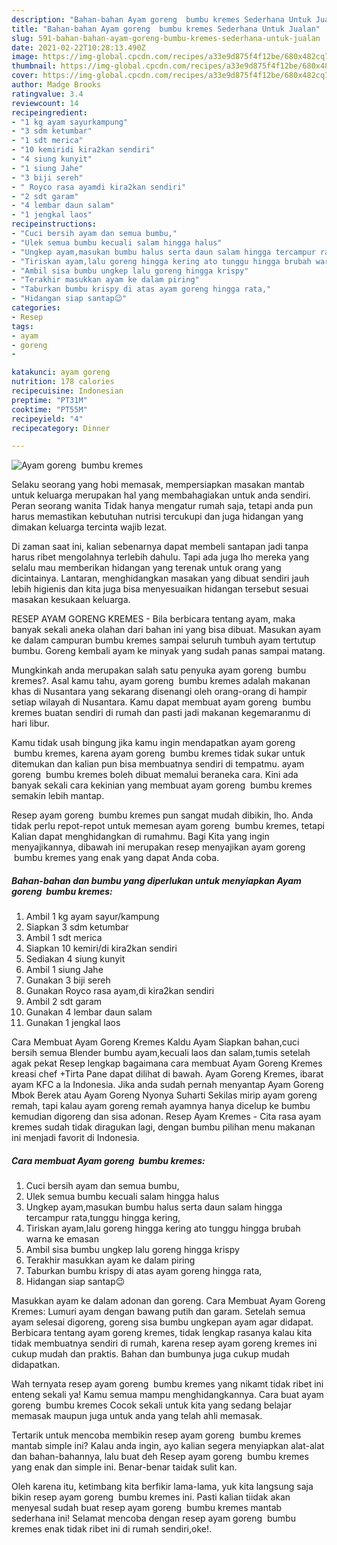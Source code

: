 ```yaml
---
description: "Bahan-bahan Ayam goreng  bumbu kremes Sederhana Untuk Jualan"
title: "Bahan-bahan Ayam goreng  bumbu kremes Sederhana Untuk Jualan"
slug: 591-bahan-bahan-ayam-goreng-bumbu-kremes-sederhana-untuk-jualan
date: 2021-02-22T10:28:13.490Z
image: https://img-global.cpcdn.com/recipes/a33e9d875f4f12be/680x482cq70/ayam-goreng-bumbu-kremes-foto-resep-utama.jpg
thumbnail: https://img-global.cpcdn.com/recipes/a33e9d875f4f12be/680x482cq70/ayam-goreng-bumbu-kremes-foto-resep-utama.jpg
cover: https://img-global.cpcdn.com/recipes/a33e9d875f4f12be/680x482cq70/ayam-goreng-bumbu-kremes-foto-resep-utama.jpg
author: Madge Brooks
ratingvalue: 3.4
reviewcount: 14
recipeingredient:
- "1 kg ayam sayurkampung"
- "3 sdm ketumbar"
- "1 sdt merica"
- "10 kemiridi kira2kan sendiri"
- "4 siung kunyit"
- "1 siung Jahe"
- "3 biji sereh"
- " Royco rasa ayamdi kira2kan sendiri"
- "2 sdt garam"
- "4 lembar daun salam"
- "1 jengkal laos"
recipeinstructions:
- "Cuci bersih ayam dan semua bumbu,"
- "Ulek semua bumbu kecuali salam hingga halus"
- "Ungkep ayam,masukan bumbu halus serta daun salam hingga tercampur rata,tunggu hingga kering,"
- "Tiriskan ayam,lalu goreng hingga kering ato tunggu hingga brubah warna ke emasan"
- "Ambil sisa bumbu ungkep lalu goreng hingga krispy"
- "Terakhir masukkan ayam ke dalam piring"
- "Taburkan bumbu krispy di atas ayam goreng hingga rata,"
- "Hidangan siap santap😉"
categories:
- Resep
tags:
- ayam
- goreng
- 

katakunci: ayam goreng  
nutrition: 178 calories
recipecuisine: Indonesian
preptime: "PT31M"
cooktime: "PT55M"
recipeyield: "4"
recipecategory: Dinner

---
```



![Ayam goreng  bumbu kremes](https://img-global.cpcdn.com/recipes/a33e9d875f4f12be/680x482cq70/ayam-goreng-bumbu-kremes-foto-resep-utama.jpg)

Selaku seorang yang hobi memasak, mempersiapkan masakan mantab untuk keluarga merupakan hal yang membahagiakan untuk anda sendiri. Peran seorang  wanita Tidak hanya mengatur rumah saja, tetapi anda pun harus memastikan kebutuhan nutrisi tercukupi dan juga hidangan yang dimakan keluarga tercinta wajib lezat.

Di zaman  saat ini, kalian sebenarnya dapat membeli santapan jadi tanpa harus ribet mengolahnya terlebih dahulu. Tapi ada juga lho mereka yang selalu mau memberikan hidangan yang terenak untuk orang yang dicintainya. Lantaran, menghidangkan masakan yang dibuat sendiri jauh lebih higienis dan kita juga bisa menyesuaikan hidangan tersebut sesuai masakan kesukaan keluarga. 

RESEP AYAM GORENG KREMES - Bila berbicara tentang ayam, maka banyak sekali aneka olahan dari bahan ini yang bisa dibuat. Masukan ayam ke dalam campuran bumbu kremes sampai seluruh tumbuh ayam tertutup bumbu. Goreng kembali ayam ke minyak yang sudah panas sampai matang.

Mungkinkah anda merupakan salah satu penyuka ayam goreng  bumbu kremes?. Asal kamu tahu, ayam goreng  bumbu kremes adalah makanan khas di Nusantara yang sekarang disenangi oleh orang-orang di hampir setiap wilayah di Nusantara. Kamu dapat membuat ayam goreng  bumbu kremes buatan sendiri di rumah dan pasti jadi makanan kegemaranmu di hari libur.

Kamu tidak usah bingung jika kamu ingin mendapatkan ayam goreng  bumbu kremes, karena ayam goreng  bumbu kremes tidak sukar untuk ditemukan dan kalian pun bisa membuatnya sendiri di tempatmu. ayam goreng  bumbu kremes boleh dibuat memalui beraneka cara. Kini ada banyak sekali cara kekinian yang membuat ayam goreng  bumbu kremes semakin lebih mantap.

Resep ayam goreng  bumbu kremes pun sangat mudah dibikin, lho. Anda tidak perlu repot-repot untuk memesan ayam goreng  bumbu kremes, tetapi Kalian dapat menghidangkan di rumahmu. Bagi Kita yang ingin menyajikannya, dibawah ini merupakan resep menyajikan ayam goreng  bumbu kremes yang enak yang dapat Anda coba.

<!--inarticleads1-->

##### Bahan-bahan dan bumbu yang diperlukan untuk menyiapkan Ayam goreng  bumbu kremes:

1. Ambil 1 kg ayam sayur/kampung
1. Siapkan 3 sdm ketumbar
1. Ambil 1 sdt merica
1. Siapkan 10 kemiri/di kira2kan sendiri
1. Sediakan 4 siung kunyit
1. Ambil 1 siung Jahe
1. Gunakan 3 biji sereh
1. Gunakan  Royco rasa ayam,di kira2kan sendiri
1. Ambil 2 sdt garam
1. Gunakan 4 lembar daun salam
1. Gunakan 1 jengkal laos


Cara Membuat Ayam Goreng Kremes Kaldu Ayam Siapkan bahan,cuci bersih semua Blender bumbu ayam,kecuali laos dan salam,tumis setelah agak pekat Resep lengkap bagaimana cara membuat Ayam Goreng Kremes kreasi chef +Tirta Pane dapat dilihat di bawah. Ayam Goreng Kremes, ibarat ayam KFC a la Indonesia. Jika anda sudah pernah menyantap Ayam Goreng Mbok Berek atau Ayam Goreng Nyonya Suharti Sekilas mirip ayam goreng remah, tapi kalau ayam goreng remah ayamnya hanya dicelup ke bumbu kemudian digoreng dan sisa adonan. Resep Ayam Kremes - Cita rasa ayam kremes sudah tidak diragukan lagi, dengan bumbu pilihan menu makanan ini menjadi favorit di Indonesia. 

<!--inarticleads2-->

##### Cara membuat Ayam goreng  bumbu kremes:

1. Cuci bersih ayam dan semua bumbu,
1. Ulek semua bumbu kecuali salam hingga halus
1. Ungkep ayam,masukan bumbu halus serta daun salam hingga tercampur rata,tunggu hingga kering,
1. Tiriskan ayam,lalu goreng hingga kering ato tunggu hingga brubah warna ke emasan
1. Ambil sisa bumbu ungkep lalu goreng hingga krispy
1. Terakhir masukkan ayam ke dalam piring
1. Taburkan bumbu krispy di atas ayam goreng hingga rata,
1. Hidangan siap santap😉


Masukkan ayam ke dalam adonan dan goreng. Cara Membuat Ayam Goreng Kremes: Lumuri ayam dengan bawang putih dan garam. Setelah semua ayam selesai digoreng, goreng sisa bumbu ungkepan ayam agar didapat. Berbicara tentang ayam goreng kremes, tidak lengkap rasanya kalau kita tidak membuatnya sendiri di rumah, karena resep ayam goreng kremes ini cukup mudah dan praktis. Bahan dan bumbunya juga cukup mudah didapatkan. 

Wah ternyata resep ayam goreng  bumbu kremes yang nikamt tidak ribet ini enteng sekali ya! Kamu semua mampu menghidangkannya. Cara buat ayam goreng  bumbu kremes Cocok sekali untuk kita yang sedang belajar memasak maupun juga untuk anda yang telah ahli memasak.

Tertarik untuk mencoba membikin resep ayam goreng  bumbu kremes mantab simple ini? Kalau anda ingin, ayo kalian segera menyiapkan alat-alat dan bahan-bahannya, lalu buat deh Resep ayam goreng  bumbu kremes yang enak dan simple ini. Benar-benar taidak sulit kan. 

Oleh karena itu, ketimbang kita berfikir lama-lama, yuk kita langsung saja bikin resep ayam goreng  bumbu kremes ini. Pasti kalian tiidak akan menyesal sudah buat resep ayam goreng  bumbu kremes mantab sederhana ini! Selamat mencoba dengan resep ayam goreng  bumbu kremes enak tidak ribet ini di rumah sendiri,oke!.


